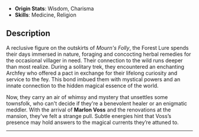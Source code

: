 

- **Origin Stats**: Wisdom, Charisma  
- **Skills**: Medicine, Religion  

## Description

A reclusive figure on the outskirts of *Mourn's Folly*, the Forest Lure spends their days immersed in nature, foraging and concocting herbal remedies for the occasional villager in need. Their connection to the wild runs deeper than most realize. During a solitary trek, they encountered an enchanting Archfey who offered a pact in exchange for their lifelong curiosity and service to the fey. This bond imbued them with mystical powers and an innate connection to the hidden magical essence of the world.

Now, they carry an air of whimsy and mystery that unsettles some townsfolk, who can't decide if they're a benevolent healer or an enigmatic meddler. With the arrival of **Marlon Voss** and the renovations at the mansion, they've felt a strange pull. Subtle energies hint that Voss’s presence may hold answers to the magical currents they’re attuned to.

---
